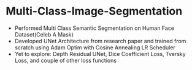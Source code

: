 # Multi-Class-Image-Segmentation
<ul>
  <li>Performed Multi Class Semantic Segmentation on Human Face Dataset(Celeb A Mask)</li>
  <li>Developed UNet Architecture from research paper and trained from scratch using Adam Optim with Cosine Annealing LR Scheduler</li>
  <li>Yet to explore: Depth Residual UNet, Dice Coefficient Loss, Tversky Loss, and couple of other loss functions</li>
</ul>
